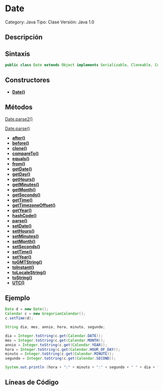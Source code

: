 # Date

Category: Java
Tipo: Clase
Versión: Java 1.0

## **Descripción**

## **Sintaxis**

```java
public class Date extends Object implements Serializable, Cloneable, Comparable<Date>
```

## **Constructores**

- **[Date()](https://www.w3api.com/Java/Date-java-util/Date/)**

## **Métodos**

[Date.parse2()](https://www.notion.so/Date-parse2-5b1c6d3716344796b195ed92580647c2)

[Date.parse()](Date%203729825b159a41739fb7058031c0e6e2/Date%20parse()%206ca3f3c23d00476fa33108d53b67e0d5.md)

- **[after()](https://www.w3api.com/Java/Date-java-util/after)**
- **[before()](https://www.w3api.com/Java/Date-java-util/before)**
- **[clone()](https://www.w3api.com/Java/Date-java-util/clone)**
- **[compareTo()](https://www.w3api.com/Java/Date-java-util/compareTo)**
- **[equals()](https://www.w3api.com/Java/Date-java-util/equals)**
- **[from()](https://www.w3api.com/Java/Date-java-util/from)**
- **[getDate()](https://www.w3api.com/Java/Date-java-util/getDate)**
- **[getDay()](https://www.w3api.com/Java/Date-java-util/getDay)**
- **[getHours()](https://www.w3api.com/Java/Date-java-util/getHours)**
- **[getMinutes()](https://www.w3api.com/Java/Date-java-util/getMinutes)**
- **[getMonth()](https://www.w3api.com/Java/Date-java-util/getMonth)**
- **[getSeconds()](https://www.w3api.com/Java/Date-java-util/getSeconds)**
- **[getTime()](https://www.w3api.com/Java/Date-java-util/getTime)**
- **[getTimezoneOffset()](https://www.w3api.com/Java/Date-java-util/getTimezoneOffset)**
- **[getYear()](https://www.w3api.com/Java/Date-java-util/getYear)**
- **[hashCode()](https://www.w3api.com/Java/Date-java-util/hashCode)**
- **[parse()](https://www.w3api.com/Java/Date-java-util/parse)**
- **[setDate()](https://www.w3api.com/Java/Date-java-util/setDate)**
- **[setHours()](https://www.w3api.com/Java/Date-java-util/setHours)**
- **[setMinutes()](https://www.w3api.com/Java/Date-java-util/setMinutes)**
- **[setMonth()](https://www.w3api.com/Java/Date-java-util/setMonth)**
- **[setSeconds()](https://www.w3api.com/Java/Date-java-util/setSeconds)**
- **[setTime()](https://www.w3api.com/Java/Date-java-util/setTime)**
- **[setYear()](https://www.w3api.com/Java/Date-java-util/setYear)**
- **[toGMTString()](https://www.w3api.com/Java/Date-java-util/toGMTString)**
- **[toInstant()](https://www.w3api.com/Java/Date-java-util/toInstant)**
- **[toLocaleString()](https://www.w3api.com/Java/Date-java-util/toLocaleString)**
- **[toString()](https://www.w3api.com/Java/Date-java-util/toString)**
- **[UTC()](https://www.w3api.com/Java/Date-java-util/UTC)**

## **Ejemplo**

```java
Date d = new Date();
Calendar c = new GregorianCalendar(); 
c.setTime(d);

String dia, mes, annio, hora, minuto, segundo;

dia = Integer.toString(c.get(Calendar.DATE));
mes = Integer.toString(c.get(Calendar.MONTH));
annio = Integer.toString(c.get(Calendar.YEAR));
hora = Integer.toString(c.get(Calendar.HOUR_OF_DAY));
minuto = Integer.toString(c.get(Calendar.MINUTE));
segundo = Integer.toString(c.get(Calendar.SECOND));

System.out.println (hora + ":" + minuto + ":" + segundo + " " + dia + "/" + mes +"/" + annio);
```

## **Líneas de Código**